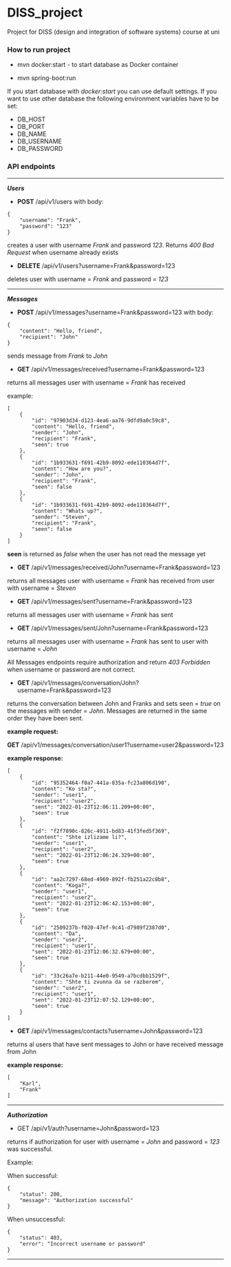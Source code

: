 # DISS_project
Project for DISS (design and integration of software systems) course at uni


### How to run project

* mvn docker:start - to start database as Docker container

* mvn spring-boot:run

If you start database with *docker:start* you can use default settings. If
you want to use other database the following environment variables have to be set:

* DB_HOST
* DB_PORT
* DB_NAME
* DB_USERNAME
* DB_PASSWORD


### API endpoints

---

***Users***

* **POST** /api/v1/users with body:

```
{
    "username": "Frank",
    "password": "123"
}
```

creates a user with username *Frank* and password *123*. Returns *400 Bad
Request* when username already exists

* **DELETE** /api/v1/users?username=Frank&password=123

deletes user with username = *Frank* and password = *123*

---

***Messages***

* **POST** /api/v1/messages?username=Frank&password=123 with body:

```
{
    "content": "Hello, friend",
    "recipient": "John"
}
```

sends message from *Frank* to *John*

* **GET** /api/v1/messages/received?username=Frank&password=123

returns all messages user with username = *Frank* has received

example:

```
[
    {
        "id": "97903d34-d123-4ea6-aa76-9dfd9a0c59c8",
        "content": "Hello, friend",
        "sender": "John",
        "recipient": "Frank",
        "seen": true
    },
    {
        "id": "1b933631-f691-42b9-8092-ede110364d7f",
        "content": "How are you?",
        "sender": "John",
        "recipient": "Frank",
        "seen": false
    },
    {
        "id": "1b933631-f691-42b9-8092-ede110364d7f",
        "content": "Whats up?",
        "sender": "Steven",
        "recipient": "Frank",
        "seen": false
    }
]
```

**seen** is returned as *false* when the user has not read the message yet

* **GET** /api/v1/messages/received/John?username=Frank&password=123

returns all messages user with username = *Frank* has received from user
with username = *Steven*

* **GET** /api/v1/messages/sent?username=Frank&password=123

returns all messages user with username = *Frank* has sent

* **GET** /api/v1/messages/sent/John?username=Frank&password=123

returns all messages user with username = *Frank* has sent to user
with username = *John*

All Messages endpoints require authorization and return *403 Forbidden* when
username or password are not correct.

* **GET** /api/v1/messages/conversation/John?username=Frank&password=123

returns the conversation between John and Franks and sets seen = *true*
on the messages with sender = *John*. Messages are returned in the same order
they have been sent.

**example request:**

**GET** /api/v1/messages/conversation/user1?username=user2&password=123

**example response:**
```
[
    {
        "id": "95352464-f0a7-441a-835a-fc23a806d190",
        "content": "Ko sta?",
        "sender": "user1",
        "recipient": "user2",
        "sent": "2022-01-23T12:06:11.209+00:00",
        "seen": true
    },
    {
        "id": "f2f7890c-826c-4911-bd83-41f3fed5f369",
        "content": "Shte izlizame li?",
        "sender": "user1",
        "recipient": "user2",
        "sent": "2022-01-23T12:06:24.329+00:00",
        "seen": true
    },
    {
        "id": "aa2c7297-68ed-4969-892f-fb251a22c8b8",
        "content": "Koga?",
        "sender": "user1",
        "recipient": "user2",
        "sent": "2022-01-23T12:06:42.153+00:00",
        "seen": true
    },
    {
        "id": "2509237b-f020-47ef-9c41-d7989f2387d0",
        "content": "Da",
        "sender": "user2",
        "recipient": "user1",
        "sent": "2022-01-23T12:06:32.679+00:00",
        "seen": true
    },
    {
        "id": "33c26a7e-b211-44e0-9549-a7bcdbb1529f",
        "content": "Shte ti zvunna da se razberem",
        "sender": "user2",
        "recipient": "user1",
        "sent": "2022-01-23T12:07:52.129+00:00",
        "seen": true
    }
]
```

* **GET** /api/v1/messages/contacts?username=John&password=123

returns al users that have sent messages to John or have received message
from John

**example response:**

```
[
    "Karl",
    "Frank"
]
```

---

***Authorization***

* GET /api/v1/auth?username=John&password=123

returns if authorization for user with username = *John* and password = *123*
was successful.

Example:

When successful:
```
{
    "status": 200,
    "message": "Authorization successful"
}
```

When unsuccessful:

```
{
    "status": 403,
    "error": "Incorrect username or password"
}
```

---